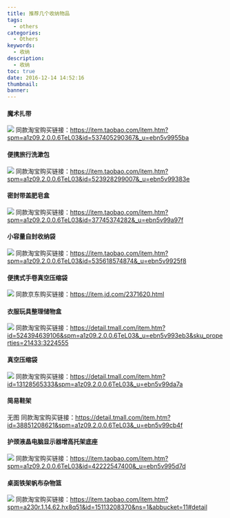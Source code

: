 ```yaml
---
title: 推荐几个收纳物品
tags:
  - others
categories:
  - Others
keywords:
  - 收纳
description:
  - 收纳
toc: true
date: 2016-12-14 14:52:16
thumbnail:
banner:
---
```


#### 魔术扎带
![](https://img.alicdn.com/imgextra/i2/671836971/TB2bpgFXurAQeBjSZFrXXbSvFXa_!!671836971.jpg)
同款淘宝购买链接：https://item.taobao.com/item.htm?spm=a1z09.2.0.0.6TeL03&id=537405290367&_u=ebn5v9955ba
<!-- more -->

#### 便携旅行洗漱包
![](https://img.alicdn.com/imgextra/i1/17112733/TB21alZgVXXXXaUXXXXXXXXXXXX_!!17112733.jpg)
同款淘宝购买链接：https://item.taobao.com/item.htm?spm=a1z09.2.0.0.6TeL03&id=523928299007&_u=ebn5v99383e


#### 密封带盖肥皂盒
![](https://img.alicdn.com/imgextra/i4/17112733/T2PrrTXCFXXXXXXXXX_!!17112733.jpg)
同款淘宝购买链接：https://item.taobao.com/item.htm?spm=a1z09.2.0.0.6TeL03&id=37745374282&_u=ebn5v99a97f

#### 小容量自封收纳袋
![](https://img.alicdn.com/imgextra/i2/17112733/TB2tyTWaNbxQeBjy1XdXXXVBFXa_!!17112733.jpg)
同款淘宝购买链接：https://item.taobao.com/item.htm?spm=a1z09.2.0.0.6TeL03&id=535618574874&_u=ebn5v9925f8

#### 便携式手卷真空压缩袋
![](https://img20.360buyimg.com/vc/jfs/t2773/335/1770684768/472642/ac9e0ffd/57496e52N74e5c326.jpg)
同款京东购买链接：https://item.jd.com/2371620.html

#### 衣服玩具整理储物盒
![](https://img.alicdn.com/imgextra/i2/369362777/TB2UqGlbr5K.eBjy0FfXXbApVXa_!!369362777.jpg)
同款淘宝购买链接：https://detail.tmall.com/item.htm?id=524394639106&spm=a1z09.2.0.0.6TeL03&_u=ebn5v993eb3&sku_properties=21433:3224555

#### 真空压缩袋
![](https://img.alicdn.com/imgextra/i1/771184756/TB2mvGmrVXXXXc2XpXXXXXXXXXX_!!771184756.jpg)
同款淘宝购买链接：https://detail.tmall.com/item.htm?id=13128565333&spm=a1z09.2.0.0.6TeL03&_u=ebn5v99da7a

#### 简易鞋架
无图
同款淘宝购买链接：https://detail.tmall.com/item.htm?id=38851208621&spm=a1z09.2.0.0.6TeL03&_u=ebn5v99cb4f

#### 护颈液晶电脑显示器增高托架底座
![](https://img.alicdn.com/imgextra/i1/1767665722/TB2TjgfipXXXXaCXXXXXXXXXXXX_!!1767665722.jpg)
同款淘宝购买链接：https://item.taobao.com/item.htm?spm=a1z09.2.0.0.6TeL03&id=42222547400&_u=ebn5v995d7d

#### 桌面铁架帆布杂物篮
![](http://7xtlfa.com1.z0.glb.clouddn.com/static/images/%E7%AE%80%E6%98%93%E6%94%B6%E7%BA%B3%E6%9E%B6.JPG)
同款淘宝购买链接：https://item.taobao.com/item.htm?spm=a230r.1.14.62.hx8q51&id=15113208370&ns=1&abbucket=11#detail
